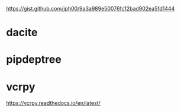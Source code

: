 
https://gist.github.com/jph00/9a3a989e50076fc12bad902ea5fd1444


# dacite

# pipdeptree

# vcrpy

https://vcrpy.readthedocs.io/en/latest/
